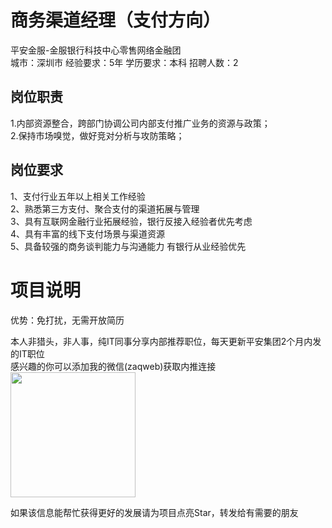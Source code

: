# 商务渠道经理（支付方向）
平安金服-金服银行科技中心零售网络金融团  
城市：深圳市 经验要求：5年 学历要求：本科  招聘人数：2

## 岗位职责
1.内部资源整合，跨部门协调公司内部支付推广业务的资源与政策；   
2.保持市场嗅觉，做好竞对分析与攻防策略；

## 岗位要求
1、支付行业五年以上相关工作经验    
2、熟悉第三方支付、聚合支付的渠道拓展与管理    
3、具有互联网金融行业拓展经验，银行反接入经验者优先考虑    
4、具有丰富的线下支付场景与渠道资源    
5、具备较强的商务谈判能力与沟通能力 有银行从业经验优先

# 项目说明

优势：免打扰，无需开放简历

本人非猎头，非人事，纯IT同事分享内部推荐职位，每天更新平安集团2个月内发的IT职位  
感兴趣的你可以添加我的微信(zaqweb)获取内推连接  
<img src="https://github.com/zaqweb/PA-IT-JOBS/blob/master/WechatICode.jpeg"  height="200" width="200">

如果该信息能帮忙获得更好的发展请为项目点亮Star，转发给有需要的朋友





